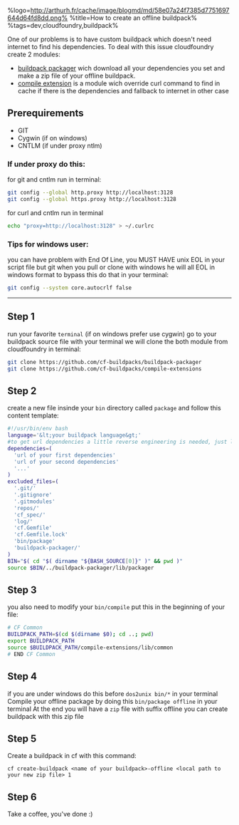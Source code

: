 %logo=http://arthurh.fr/cache/image/blogmd/md/58e07a24f7385d7751697644d64fd8dd.png%
%title=How to create an offline buildpack%
%tags=dev,cloudfoundry,buildpack%

One of our problems is to have custom buildpack which doesn't need internet to find his dependencies.
To deal with this issue cloudfoundry create 2 modules:
 - [buildpack packager](https://github.com/cf-buildpacks/buildpack-packager) wich download all your dependencies you set and make a zip file of your offline buildpack.
 - [compile extension](https://github.com/cf-buildpacks/compile-extensions) is a module wich override curl command to find in cache if there is the dependencies and fallback to internet in other case
 
## Prerequirements
  - GIT
  - Cygwin (if on windows)
  - CNTLM (if under proxy ntlm)
  
### If under proxy do this:

for git and cntlm run in terminal:

```bash
git config --global http.proxy http://localhost:3128
git config --global https.proxy http://localhost:3128
```
for curl and cntlm run in terminal

```bash
echo "proxy=http://localhost:3128" > ~/.curlrc
```
### Tips for windows user:
you can have problem with End Of Line, you MUST HAVE unix EOL in your script file but git when you pull or clone with windows he will all EOL in windows format to bypass this do that in your terminal:

```bash
git config --system core.autocrlf false
```

-------------------------------

## Step 1
run your favorite `terminal` (if on windows prefer use cygwin)
go to your buildpack source file with your terminal
we will clone the both module from cloudfoundry
in terminal:

```bash
git clone https://github.com/cf-buildpacks/buildpack-packager
git clone https://github.com/cf-buildpacks/compile-extensions
```


## Step 2
create a new file insinde your `bin` directory called `package` and follow this content template:
```bash
#!/usr/bin/env bash
language='&lt;your buildpack language&gt;'
#to get url dependencies a little reverse engineering is needed, just look at pulled url inside your `bin/compile` file
dependencies=(
  'url of your first dependencies'
  'url of your second dependencies'
  '...'
)
excluded_files=(
  '.git/'
  '.gitignore'
  '.gitmodules'
  'repos/'
  'cf_spec/'
  'log/'
  'cf.Gemfile'
  'cf.Gemfile.lock'
  'bin/package'
  'buildpack-packager/'
)
BIN="$( cd "$( dirname "${BASH_SOURCE[0]}" )" && pwd )"
source $BIN/../buildpack-packager/lib/packager
```


## Step 3
you also need to modify your `bin/compile` put this in the beginning of your file:
```bash
# CF Common
BUILDPACK_PATH=$(cd $(dirname $0); cd ..; pwd)
export BUILDPACK_PATH
source $BUILDPACK_PATH/compile-extensions/lib/common
# END CF Common
```


## Step 4
if you are under windows do this before `dos2unix bin/*` in your terminal
Compile your offline package by doing this `bin/package offline` in your terminal
At the end you will have a `zip` file with suffix offline you can create buildpack with this zip file

## Step 5
Create a buildpack in cf with this command: 

```
cf create-buildpack <name of your buildpack>-offline <local path to your new zip file> 1
```

## Step 6
Take a coffee, you've done :)